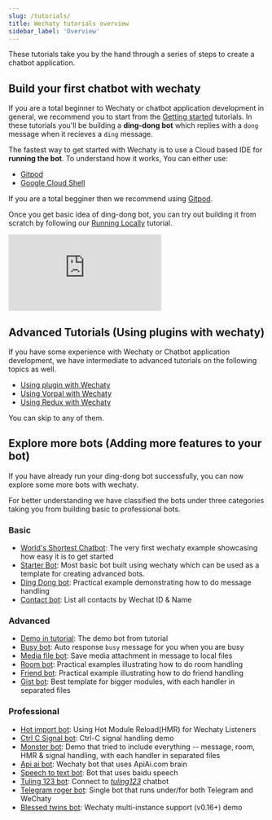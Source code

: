 ```yaml
---
slug: /tutorials/
title: Wechaty tutorials overview
sidebar_label: 'Overview'
---
```


<!-- tutorial/Codelab - Converts a reader from curious investigator to active user. -->

These tutorials take you by the hand through a series of steps to create a chatbot application.

## Build your first chatbot with wechaty

If you are a total beginner to Wechaty or chatbot application development in general, we recommend you to start from the [Getting started](getting-started/overview.mdx) tutorials. In these tutorials you'll be building a **ding-dong bot** which replies with a `dong` message when it recieves a `ding` message.

The fastest way to get started with Wechaty is to use a Cloud based IDE for **running the bot**. To understand how it works, You can either use:

- [Gitpod](quick-start/running-on-gitpod.md)
- [Google Cloud Shell](quick-start/running-on-google-cloud-shell.md)

If you are a total begginer then we recommend using [Gitpod](https://gitpod.io/#https://github.com/wechaty/wechaty-getting-started).

Once you get basic idea of ding-dong bot, you can try out building it from scratch by following our [Running Locally](getting-started/running-locally.mdx) tutorial.

<div style={{
    position: 'relative',
    paddingBottom: '56.25%',
    paddingTop:'30px',
    height:0,
    overflow:'hidden',
  }}>
  <iframe
    src='https://www.youtube.com/embed/LHT49Q_x5D8'
    allowFullScreen
    webkitallowfullscreen="true"
    frameBorder="0"
    style={{
      position: 'absolute',
      top:0,
      left:0,
      width:'100%',
      height:'100%',
    }}
  >
  </iframe>
</div>

## Advanced Tutorials (Using plugins with wechaty)

If you have some experience with Wechaty or Chatbot application development, we have intermediate to advanced tutorials on the following topics as well.

- [Using plugin with Wechaty](using-plugin-with-wechaty/overview.mdx)
- [Using Vorpal with Wechaty](tutorials/using-vorpal-with-wechaty.mdx)
- [Using Redux with Wechaty](using-redux-with-wechaty/overview.md)

You can skip to any of them.

## Explore more bots (Adding more features to your bot)

If you have already run your ding-dong bot successfully, you can now explore some more bots with wechaty.

For better understanding we have classified the bots under three categories taking you from building basic to professional bots.

### Basic

- [World's Shortest Chatbot](examples/basic/the-worlds-shortest-chatbot-code-in-6-lines.mdx): The very first wechaty example showcasing how easy it is to get started
- [Starter Bot](examples/basic/starter-bot.mdx): Most basic bot built using wechaty which can be used as a template for creating advanced bots.
- [Ding Dong bot](examples/basic/ding-dong-bot.md): Practical example demonstrating how to do message handling
- [Contact bot](examples/basic/contact-bot.mdx): List all contacts by Wechat ID & Name

### Advanced

- [Demo in tutorial](https://github.com/wechaty/wechaty-getting-started/blob/main/examples/advanced/demo-in-tutorial.js): The demo bot from tutorial
- [Busy bot](examples/advanced/busy-bot.mdx): Auto response `busy` message for you when you are busy
- [Media file bot](examples/advanced/media-file-bot.mdx): Save media attachment in message to local files
- [Room bot](examples/advanced/room-bot.mdx): Practical examples illustrating how to do room handling
- [Friend bot](examples/advanced/friend-bot.mdx): Practical example illustrating how to do friend handling
- [Gist bot](https://github.com/wechaty/wechaty-getting-started/tree/main/examples/advanced/gist-bot): Best template for bigger modules, with each handler in separated files

### Professional

- [Hot import bot](https://github.com/wechaty/wechaty-getting-started/tree/main/examples/professional/hot-import-bot): Using Hot Module Reload(HMR) for Wechaty Listeners
- [Ctrl C Signal bot](examples/professional/ctrl-c-signal-bot.mdx): Ctrl-C signal handling demo
- [Monster bot](https://github.com/wechaty/wechaty-getting-started/tree/main/examples/professional/monster-bot): Demo that tried to include everything -- message, room, HMR & signal handling, with each handler in separated files
- [Api ai bot](https://github.com/wechaty/wechaty-getting-started/blob/main/examples/professional/api-ai-bot.ts): Wechaty bot that uses ApiAi.com brain
- [Speech to text bot](https://github.com/wechaty/wechaty-getting-started/blob/main/examples/professional/speech-to-text-bot.ts): Bot that uses baidu speech
- [Tuling 123 bot](examples/professional/tuling123-bot.md): Connect to *[tuling123](http://www.turingapi.com/)* chatbot
- [Telegram roger bot](https://github.com/wechaty/wechaty-getting-started/blob/main/examples/professional/telegram-roger-bot.js): Single bot that runs under/for both Telegram and WeChaty
- [Blessed twins bot](https://github.com/wechaty/wechaty-getting-started/tree/main/examples/professional/blessed-twins-bot): Wechaty multi-instance support (v0.16+) demo

